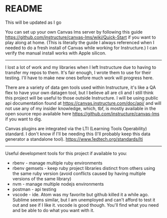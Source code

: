 # README

This will be updated as I go

You can set up your own Canvas lms server by following this guide https://github.com/instructure/canvas-lms/wiki/Quick-Start if you want to play along at home. (This is literally the guide I always referenced when I needed to do a fresh install of Canvas while working for Instructure.) I can verify the manual install works with Apple silicon.

---

I lost a lot of work and my libraries when I left Instructure due to having to transfer my repos to them. It's fair enough, I wrote them to use for their testing. I'll have to make new ones before much work will progress here. 

There are a variety of data gen tools used within Instructure, it's like a QA flex to have your own datagen tool, but I believe all are cli and I still think this project will be useful to those outside Instructure. I will be using public api documentation found at https://canvas.instructure.com/doc/api/ and will not use any of my insider knowledge, which, tbf, is mostly available in the open source repo available here https://github.com/instructure/canvas-lms if you want to dig.

Canvas plugins are integrated via the LTI (Learning Tools Operability) standard. I don't know if I'll be needing this (I'll probably keep this data generator a standalone tool). https://www.1edtech.org/standards/lti

---

Useful development tools for this project if available to you:
- rbenv - manage multiple ruby environments
- rbenv gemsets - keep ruby project libraries distinct from others using the same ruby version (avoid conflicts caused by having multiple versions of the same library)
- nvm - manage multiple nodejs environments
- postman - api testing
- vscode - ide. Atom was my favorite but github killed it a while ago. Sublime seems similar, but I am unemployed and can't afford to test it out and see if I like it. vscode is good though. You'll find what you need and be able to do what you want with it.
